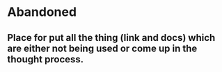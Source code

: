 # Abandoned

## Place for put all the thing (link and docs) which are either not being used or come up in the thought process.

